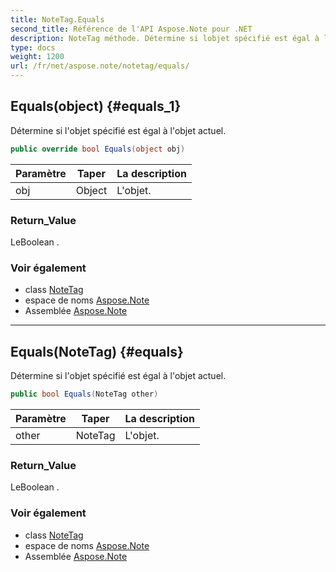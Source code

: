 ```yaml
---
title: NoteTag.Equals
second_title: Référence de l'API Aspose.Note pour .NET
description: NoteTag méthode. Détermine si lobjet spécifié est égal à lobjet actuel.
type: docs
weight: 1200
url: /fr/net/aspose.note/notetag/equals/
---
```

## Equals(object) {#equals_1}

Détermine si l'objet spécifié est égal à l'objet actuel.

```csharp
public override bool Equals(object obj)
```

| Paramètre | Taper | La description |
| --- | --- | --- |
| obj | Object | L'objet. |

### Return_Value

LeBoolean .

### Voir également

* class [NoteTag](../)
* espace de noms [Aspose.Note](../../notetag/)
* Assemblée [Aspose.Note](../../../)

---

## Equals(NoteTag) {#equals}

Détermine si l'objet spécifié est égal à l'objet actuel.

```csharp
public bool Equals(NoteTag other)
```

| Paramètre | Taper | La description |
| --- | --- | --- |
| other | NoteTag | L'objet. |

### Return_Value

LeBoolean .

### Voir également

* class [NoteTag](../)
* espace de noms [Aspose.Note](../../notetag/)
* Assemblée [Aspose.Note](../../../)


